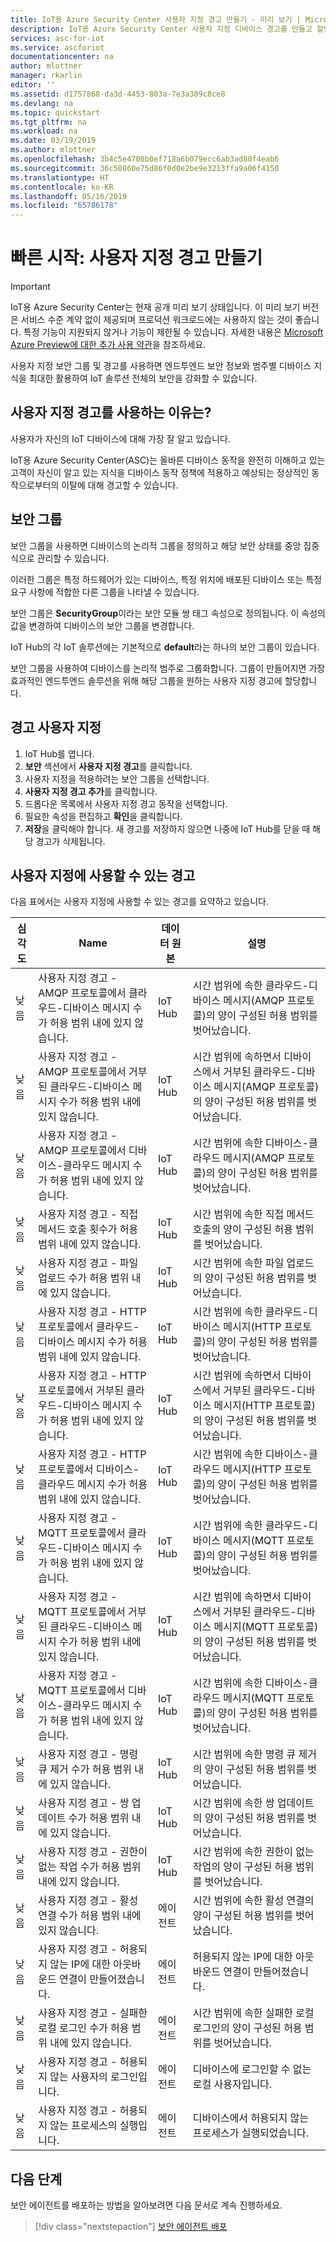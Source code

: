 ```yaml
---
title: IoT용 Azure Security Center 사용자 지정 경고 만들기 - 미리 보기 | Microsoft Docs
description: IoT용 Azure Security Center 사용자 지정 디바이스 경고를 만들고 할당합니다.
services: asc-for-iot
ms.service: ascforiot
documentationcenter: na
author: mlottner
manager: rkarlin
editor: ''
ms.assetid: d1757868-da3d-4453-803a-7e3a309c8ce8
ms.devlang: na
ms.topic: quickstart
ms.tgt_pltfrm: na
ms.workload: na
ms.date: 03/19/2019
ms.author: mlottner
ms.openlocfilehash: 3b4c5e4700b0ef718a6b079ecc6ab3ad80f4eab6
ms.sourcegitcommit: 36c50860e75d86f0d0e2be9e3213ffa9a06f4150
ms.translationtype: HT
ms.contentlocale: ko-KR
ms.lasthandoff: 05/16/2019
ms.locfileid: "65786178"
---
```

# <a name="quickstart-create-custom-alerts"></a>빠른 시작: 사용자 지정 경고 만들기

> [!IMPORTANT]
> IoT용 Azure Security Center는 현재 공개 미리 보기 상태입니다.
> 이 미리 보기 버전은 서비스 수준 계약 없이 제공되며 프로덕션 워크로드에는 사용하지 않는 것이 좋습니다. 특정 기능이 지원되지 않거나 기능이 제한될 수 있습니다. 자세한 내용은 [Microsoft Azure Preview에 대한 추가 사용 약관](https://azure.microsoft.com/support/legal/preview-supplemental-terms/)을 참조하세요.

사용자 지정 보안 그룹 및 경고를 사용하면 엔드투엔드 보안 정보와 범주별 디바이스 지식을 최대한 활용하여 IoT 솔루션 전체의 보안을 강화할 수 있습니다. 

## <a name="why-use-custom-alerts"></a>사용자 지정 경고를 사용하는 이유는? 

사용자가 자신의 IoT 디바이스에 대해 가장 잘 알고 있습니다.

IoT용 Azure Security Center(ASC)는 올바른 디바이스 동작을 완전히 이해하고 있는 고객이 자신이 알고 있는 지식을 디바이스 동작 정책에 적용하고 예상되는 정상적인 동작으로부터의 이탈에 대해 경고할 수 있습니다.

## <a name="security-groups"></a>보안 그룹

보안 그룹을 사용하면 디바이스의 논리적 그룹을 정의하고 해당 보안 상태를 중앙 집중식으로 관리할 수 있습니다.

이러한 그룹은 특정 하드웨어가 있는 디바이스, 특정 위치에 배포된 디바이스 또는 특정 요구 사항에 적합한 다른 그룹을 나타낼 수 있습니다.

보안 그룹은 **SecurityGroup**이라는 보안 모듈 쌍 태그 속성으로 정의됩니다. 이 속성의 값을 변경하여 디바이스의 보안 그룹을 변경합니다.  

IoT Hub의 각 IoT 솔루션에는 기본적으로 **default**라는 하나의 보안 그룹이 있습니다.

보안 그룹을 사용하여 디바이스를 논리적 범주로 그룹화합니다. 그룹이 만들어지면 가장 효과적인 엔드투엔드 솔루션을 위해 해당 그룹을 원하는 사용자 지정 경고에 할당합니다. 

## <a name="customize-an-alert"></a>경고 사용자 지정

1. IoT Hub를 엽니다. 
2. **보안** 섹션에서 **사용자 지정 경고**를 클릭합니다. 
3. 사용자 지정을 적용하려는 보안 그룹을 선택합니다. 
4. **사용자 지정 경고 추가**를 클릭합니다. 
5. 드롭다운 목록에서 사용자 지정 경고 동작을 선택합니다. 
6. 필요한 속성을 편집하고 **확인**을 클릭합니다.
7. **저장**을 클릭해야 합니다. 새 경고를 저장하지 않으면 나중에 IoT Hub를 닫을 때 해당 경고가 삭제됩니다.

 
## <a name="alerts-available-for-customization"></a>사용자 지정에 사용할 수 있는 경고

다음 표에서는 사용자 지정에 사용할 수 있는 경고를 요약하고 있습니다.

| 심각도 | Name                                                                                                    | 데이터 원본 | 설명                                                                                                                                     |
|----------|---------------------------------------------------------------------------------------------------------|-------------|-------------------------------------------------------------------------------------------------------------------------------------------------|
| 낮음      | 사용자 지정 경고 - AMQP 프로토콜에서 클라우드-디바이스 메시지 수가 허용 범위 내에 있지 않습니다.          | IoT Hub     | 시간 범위에 속한 클라우드-디바이스 메시지(AMQP 프로토콜)의 양이 구성된 허용 범위를 벗어났습니다.                                  |
| 낮음      | 사용자 지정 경고 - AMQP 프로토콜에서 거부된 클라우드-디바이스 메시지 수가 허용 범위 내에 있지 않습니다. | IoT Hub     | 시간 범위에 속하면서 디바이스에서 거부된 클라우드-디바이스 메시지(AMQP 프로토콜)의 양이 구성된 허용 범위를 벗어났습니다. |
| 낮음      | 사용자 지정 경고 - AMQP 프로토콜에서 디바이스-클라우드 메시지 수가 허용 범위 내에 있지 않습니다.          | IoT Hub     | 시간 범위에 속한 디바이스-클라우드 메시지(AMQP 프로토콜)의 양이 구성된 허용 범위를 벗어났습니다.                                  |
| 낮음      | 사용자 지정 경고 - 직접 메서드 호출 횟수가 허용 범위 내에 있지 않습니다.                              | IoT Hub     | 시간 범위에 속한 직접 메서드 호출의 양이 구성된 허용 범위를 벗어났습니다.                                                     |
| 낮음      | 사용자 지정 경고 - 파일 업로드 수가 허용 범위 내에 있지 않습니다.                                       | IoT Hub     | 시간 범위에 속한 파일 업로드의 양이 구성된 허용 범위를 벗어났습니다.                                                              |
| 낮음      | 사용자 지정 경고 - HTTP 프로토콜에서 클라우드-디바이스 메시지 수가 허용 범위 내에 있지 않습니다.          | IoT Hub     | 시간 범위에 속한 클라우드-디바이스 메시지(HTTP 프로토콜)의 양이 구성된 허용 범위를 벗어났습니다.                                  |
| 낮음      | 사용자 지정 경고 - HTTP 프로토콜에서 거부된 클라우드-디바이스 메시지 수가 허용 범위 내에 있지 않습니다. | IoT Hub     | 시간 범위에 속하면서 디바이스에서 거부된 클라우드-디바이스 메시지(HTTP 프로토콜)의 양이 구성된 허용 범위를 벗어났습니다. |
| 낮음      | 사용자 지정 경고 - HTTP 프로토콜에서 디바이스-클라우드 메시지 수가 허용 범위 내에 있지 않습니다.          | IoT Hub     | 시간 범위에 속한 디바이스-클라우드 메시지(HTTP 프로토콜)의 양이 구성된 허용 범위를 벗어났습니다.                                  |
| 낮음      | 사용자 지정 경고 - MQTT 프로토콜에서 클라우드-디바이스 메시지 수가 허용 범위 내에 있지 않습니다.          | IoT Hub     | 시간 범위에 속한 클라우드-디바이스 메시지(MQTT 프로토콜)의 양이 구성된 허용 범위를 벗어났습니다.                                  |
| 낮음      | 사용자 지정 경고 - MQTT 프로토콜에서 거부된 클라우드-디바이스 메시지 수가 허용 범위 내에 있지 않습니다. | IoT Hub     | 시간 범위에 속하면서 디바이스에서 거부된 클라우드-디바이스 메시지(MQTT 프로토콜)의 양이 구성된 허용 범위를 벗어났습니다. |
| 낮음      | 사용자 지정 경고 - MQTT 프로토콜에서 디바이스-클라우드 메시지 수가 허용 범위 내에 있지 않습니다.          | IoT Hub     | 시간 범위에 속한 디바이스-클라우드 메시지(MQTT 프로토콜)의 양이 구성된 허용 범위를 벗어났습니다.                                  |
| 낮음      | 사용자 지정 경고 - 명령 큐 제거 수가 허용 범위 내에 있지 않습니다.                               | IoT Hub     | 시간 범위에 속한 명령 큐 제거의 양이 구성된 허용 범위를 벗어났습니다.                                                      |
| 낮음      | 사용자 지정 경고 - 쌍 업데이트 수가 허용 범위 내에 있지 않습니다.                                       | IoT Hub     | 시간 범위에 속한 쌍 업데이트의 양이 구성된 허용 범위를 벗어났습니다.                                                              |
| 낮음      | 사용자 지정 경고 - 권한이 없는 작업 수가 허용 범위 내에 있지 않습니다.                            | IoT Hub     | 시간 범위에 속한 권한이 없는 작업의 양이 구성된 허용 범위를 벗어났습니다.                                                   |
| 낮음      | 사용자 지정 경고 - 활성 연결 수가 허용 범위 내에 있지 않습니다.                                        | 에이전트       | 시간 범위에 속한 활성 연결의 양이 구성된 허용 범위를 벗어났습니다.                                                        |
| 낮음      | 사용자 지정 경고 - 허용되지 않는 IP에 대한 아웃바운드 연결이 만들어졌습니다.                              | 에이전트       | 허용되지 않는 IP에 대한 아웃바운드 연결이 만들어졌습니다.                                                                                  |
| 낮음      | 사용자 지정 경고 - 실패한 로컬 로그인 수가 허용 범위 내에 있지 않습니다.                                | 에이전트       | 시간 범위에 속한 실패한 로컬 로그인의 양이 구성된 허용 범위를 벗어났습니다.                                                       |
| 낮음      | 사용자 지정 경고 - 허용되지 않는 사용자의 로그인입니다.                                                      | 에이전트       | 디바이스에 로그인할 수 없는 로컬 사용자입니다.                                                                                        |
| 낮음      | 사용자 지정 경고 - 허용되지 않는 프로세스의 실행입니다.                                               | 에이전트       | 디바이스에서 허용되지 않는 프로세스가 실행되었습니다. |          |

## <a name="next-steps"></a>다음 단계

보안 에이전트를 배포하는 방법을 알아보려면 다음 문서로 계속 진행하세요.

> [!div class="nextstepaction"]
> [보안 에이전트 배포](how-to-deploy-agent.md)
